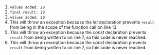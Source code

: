 1. `values added: 20`
2. `final result: 20`
3. `values added: 20`
4. This will throw an exception because the *let* declaration prevents `result` from being in the scope of the function call on line 13.
5. This will throw an exception because the *const* declaration prevents `result` from being written to on line 7, so this code is never reached.
6. This will throw an exception because the *const* declaration prevents `result` from being written to on line 7, so this code is never reached.